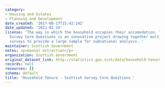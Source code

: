 ```yaml
---
category:
- Housing and Estates
- Planning and Development
date_created: '2017-08-17T15:42:14Z'
date_updated: '2021-01-19'
license: 'The way in which the household occupies their accomodation. The Scottish
  Survey Core Questions is an innovative project drawing together multiple household
  surveys to provide a large sample for subnational analysis. '
maintainer: Scottish Government
notes: <p>manual extraction</p>
organization: Scottish Government
original_dataset_link: http://statistics.gov.scot/data/household-tenure-sscq
records: null
resources: []
schema: default
title: 'Household Tenure - Scottish Survey Core Questions '
---
```

